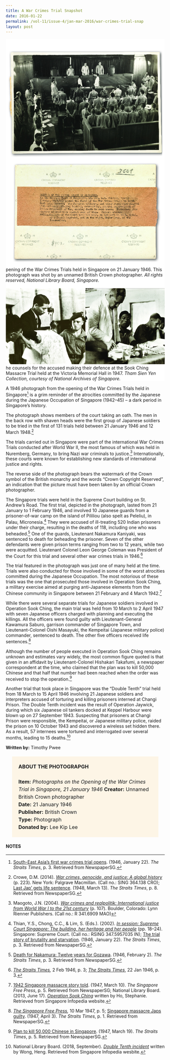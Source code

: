 ```yaml
---
title: A War Crimes Trial Snapshot
date: 2016-01-22
permalink: /vol-11/issue-4/jan-mar-2016/war-crimes-trial-snap
layout: post
---
```

<div style="background-color: white;"><br><img src="/images/vol-11-issue-4/war-crimes-trial-snapshot/01_warcrimes.jpg">pening of the War Crimes Trials held in Singapore on 21 January 1946. This photograph was shot by an unnamed British Crown photographer. <i>All rights reserved, National Library Board, Singapore.</i></div>

<div style="background-color: white;"><br><img src="/images/vol-11-issue-4/war-crimes-trial-snapshot/02_warcrimes.jpg">he counsels for the accused making their defence at the Sook Ching Massacre Trial held at the Victoria Memorial Hall in 1947. <i>Tham Sien Yen Collection, courtesy of National Archives of Singapore.</i></div>

A 1946 photograph from the opening of the War Crimes Trials held in Singapore[^1] is a grim reminder of the atrocities committed by the Japanese during the Japanese Occupation of Singapore (1942–45) – a dark period in Singapore’s history.

The photograph shows members of the court taking an oath. The men in the back row with shaven heads were the first group of Japanese soldiers to be tried in the first of 131 trials held between 21 January 1946 and 12 March 1948.[^2]

The trials carried out in Singapore were part of the international War Crimes Trials conducted after World War II, the most famous of which was held in Nuremberg, Germany, to bring Nazi war criminals to justice.[^3] Internationally, these courts were known for establishing new standards of international justice and rights.

The reverse side of the photograph bears the watermark of the Crown symbol of the British monarchy and the words “Crown Copyright Reserved”, an indication that the picture must have been taken by an official Crown photographer.

The Singapore trials were held in the Supreme Court building on St. Andrew’s Road. The first trial, depicted in the photograph, lasted from 21 January to 1 February 1946, and involved 10 Japanese guards from a prisoner-of-war camp on the island of Pililiou (also spelt as Peleliu), in Palau, Micronesia.[^4] They were accused of ill-treating 520 Indian prisoners under their charge, resulting in the deaths of 118, including one who was beheaded.[^5] One of the guards, Lieutenant Nakamura Kaniyaki, was sentenced to death for beheading the prisoner. Seven of the other defendants were given prison terms ranging from two to 12 years, while two were acquitted. Lieutenant Colonel Leon George Coleman was President of the Court for this trial and several other war crimes trials in 1946.[^6]

The trial featured in the photograph was just one of many held at the time. Trials were also conducted for those involved in some of the worst atrocities committed during the Japanese Occupation. The most notorious of these trials was the one that prosecuted those involved in Operation Sook Ching, a military exercise aimed at purging anti-Japanese elements from the Chinese community in Singapore between 21 February and 4 March 1942.[^7]

While there were several separate trials for Japanese soldiers involved in Operation Sook Ching, the main trial was held from 10 March to 2 April 1947 with seven Japanese officers charged with planning and executing the killings. All the officers were found guilty with Lieutenant-General Kawamura Saburo, garrison commander of Singapore Town, and Lieutenant-Colonel Oishi Masayuki, the Kempeitai (Japanese military police) commander, sentenced to death. The other five officers received life sentences.[^8]

Although the number of people executed in Operation Sook Ching remains unknown and estimates vary widely, the most common figure quoted is that given in an affidavit by Lieutenant-Colonel Hishakari Takafumi, a newspaper correspondent at the time, who claimed that the plan was to kill 50,000 Chinese and that half that number had been reached when the order was received to stop the operation.[^9]

Another trial that took place in Singapore was the “Double Tenth” trial held from 18 March to 15 April 1946 involving 21 Japanese soldiers and interpreters accused of torturing and killing prisoners interned at Changi Prison. The Double Tenth incident was the result of Operation Jaywick, during which six Japanese oil tankers docked at Keppel Harbour were blown up on 27 September 1943. Suspecting that prisoners at Changi Prison were responsible, the Kempeitai, or Japanese military police, raided the prison on 10 October 1943 and discovered a wireless set hidden there. As a result, 57 internees were tortured and interrogated over several months, leading to 15 deaths.[^10]

**Written by:** Timothy Pwee

<span style="background-colour: #fdf5e6; padding: 20px; margin: 20px; background:#fdf5e6; display:block; font-size:1rem; line-height:1.5rem;"><b>ABOUT THE PHOTOGRAPGH</b>
<br><br>
<b>Item:</b> <i>Photographs on the Opening of the War Crimes Trial in Singapore, 21 January 1946</i>
<b>Creator:</b> Unnamed British Crown photographer
<br>
<b>Date:</b> 21 January 1946
<br>
<b>Publisher:</b> British Crown
<br>
<b>Type:</b> Photograph
<br>
	<b>Donated by:</b> Lee Kip Lee</span>
	
#### **NOTES**

[^1]:[South-East Asia’s first war crimes trial opens](http://eresources.nlb.gov.sg/newspapers/Digitised/Article/straitstimes19460122-1.2.27). (1946, January 22). *The Straits Times*, p. 3. Retrieved from NewspaperSG.

[^2]:Crowe, D.M. (2014). *[War crimes, genocide, and justice: A global history](http://eservice.nlb.gov.sg/item_holding_s.aspx?bid=200190219)* (p. 223). New York: Palgrave Macmillan. (Call no.: SING 364.138 CRO); [Last Jap’ gets life sentence](http://eresources.nlb.gov.sg/newspapers/Digitised/Article/straitstimes19480313-1.2.64). (1948, March 13). *The Straits Times*, p. 8. Retrieved from NewspaperSG.

[^3]:Maogoto, J.N. (2004). *[War crimes and realpolitik: International justice from World War I to the 21st century](http://eservice.nlb.gov.sg/item_holding_s.aspx?bid=12304611)* (p. 107). Boulder, Colorado: Lynn Rienner Publishers. (Call no.: R 341.6909 MAO)

[^4]:Thian, Y.S., Chong, C.C., & Lim, S. (Eds.). (2002). *[In session: Supreme Court Singapore: The building, her heritage and her people](http://eservice.nlb.gov.sg/item_holding_s.aspx?bid=11826187)* (pp. 18–24). Singapore: Supreme Court. (Call no.: RSING 347.5957035 IN); [The trial story of brutality and starvation](http://eresources.nlb.gov.sg/newspapers/Digitised/Article/straitstimes19460122-1.2.28). (1946, January 22). *The Straits Times*, p. 3. Retrieved from NewspaperSG.

[^5]:[Death for Nakamura: Twelve years for Gozawa](http://eresources.nlb.gov.sg/newspapers/Digitised/Article/straitstimes19460202-1.2.23). (1946, February 2). *The Straits Times*, p. 3. Retrieved from NewspaperSG.

[^6]:*[The Straits Times](http://eresources.nlb.gov.sg/newspapers/Digitised/Article/straitstimes19460202-1.2.23),* 2 Feb 1946, p. 3; *[The Straits Times](http://eresources.nlb.gov.sg/newspapers/Digitised/Article/straitstimes19460122-1.2.28)*, 22 Jan 1946, p. 3.
 
[^7]:[1942 Singapore massacre story told](http://eresources.nlb.gov.sg/newspapers/Digitised/Article/freepress19470310-1.2.29.1). (1947, March 10). *The Singapore Free Press*, p. 5. Retrieved from NewspaperSG; National Library Board. (2013, June 17). *[Operation Sook Ching](http://eresources.nlb.gov.sg/infopedia/articles/SIP_40_2005-01-24.html)* written by Ho, Stephanie. Retrieved from Singapore Infopedia website.

[^8]:*[The Singapore Free Press](http://eresources.nlb.gov.sg/newspapers/Digitised/Article/freepress19470310-1.2.29.1),* 10 Mar 1947, p. 5; [Singapore massacre Japs guilty](http://eresources.nlb.gov.sg/newspapers/Digitised/Article/straitstimes19470403-1.2.5). (1947, April 3). *The Straits Times*, p. 1. Retrieved from NewspaperSG.

[^9]:[Plan to kill 50,000 Chinese in Singapore](http://eresources.nlb.gov.sg/newspapers/Digitised/Article/straitstimes19470319-1.2.44). (1947, March 19). *The Straits Times*, p. 5. Retrieved from NewspaperSG.

[^10]:National Library Board. (2018, September). *[Double Tenth incident](http://eresources.nlb.gov.sg/infopedia/articles/SIP_111_2005-01-06.html)* written by Wong, Heng. Retrieved from Singapore Infopedia wesbite.